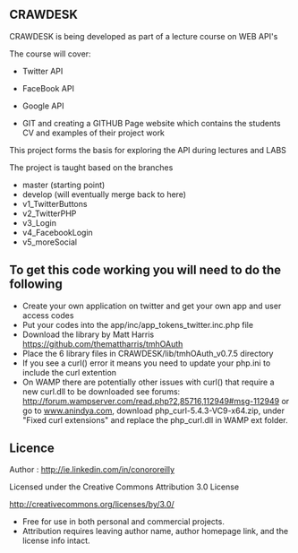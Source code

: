 ## CRAWDESK

CRAWDESK is being developed as part of a lecture course on WEB API's

The course will cover:

- Twitter API

- FaceBook API

- Google API

- GIT and creating a GITHUB Page website which contains the students CV and examples of their project work

This project forms the basis for exploring the API during lectures and LABS

The project is taught based on the branches

- master (starting point)
- develop (will eventually merge back to here)
- v1_TwitterButtons
- v2_TwitterPHP
- v3_Login
- v4_FacebookLogin
- v5_moreSocial

## To get this code working you will need to do the following

- Create your own application on twitter and get your own app and user access codes
- Put your codes into the  app/inc/app_tokens_twitter.inc.php file
- Download the library by Matt Harris https://github.com/themattharris/tmhOAuth
- Place the 6 library files in CRAWDESK/lib/tmhOAuth_v0.7.5 directory
- If you see a curl() error it means you need to update your php.ini to include the curl extention
- On WAMP there are potentially other issues with curl() that require a new curl.dll to be downloaded see forums: http://forum.wampserver.com/read.php?2,85716,112949#msg-112949
or go to www.anindya.com,  download php_curl-5.4.3-VC9-x64.zip, under "Fixed curl extensions" and replace the php_curl.dll in WAMP ext folder.


## Licence ##

Author : http://ie.linkedin.com/in/conororeilly

Licensed under the Creative Commons Attribution 3.0 License

http://creativecommons.org/licenses/by/3.0/

- Free for use in both personal and commercial projects.
- Attribution requires leaving author name, author homepage link, and the license info intact.


 
